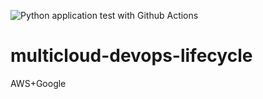 ![Python application test with Github Actions](https://github.com/malcolmsfraser/multicloud-devops-lifecycle/workflows/Python%20application%20test%20with%20Github%20Actions/badge.svg)

# multicloud-devops-lifecycle
AWS+Google
